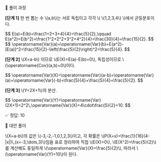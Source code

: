 🧩 풀이 과정

<p><strong>[단계 1]</strong> 한 번 뽑는 수 \(a,b\)는 서로 독립이고 각각 \( \{1,2,3,4\} \)에서 균등분포이다.</p> <div class="math-display">$$ E(a)=E(b)=\frac{1+2+3+4}{4}=\frac{5}{2},\qquad E(a^2)=E(b^2)=\frac{1^2+2^2+3^2+4^2}{4}=\frac{30}{4}=\frac{15}{2}. $$</div> <div class="math-display">$$ \operatorname{Var}(a)=\operatorname{Var}(b)=E(a^2)-[E(a)]^2=\frac{15}{2}-\left(\frac{5}{2}\right)^2=\frac{5}{4}. $$</div> <p><strong>[단계 2]</strong> \(X=a-b\) 이므로 \(E(X)=E(a)-E(b)=0\), 독립성이므로 \(\operatorname{Cov}(a,b)=0\)이다.</p> <div class="math-display">$$ \operatorname{Var}(X)=\operatorname{Var}(a-b)=\operatorname{Var}(a)+\operatorname{Var}(-b)=\frac{5}{4}+\frac{5}{4}=\frac{5}{2}. $$</div> <p><strong>[단계 3]</strong> \(Y=2X+1\)의 분산.</p> <div class="math-display">$$ \operatorname{Var}(Y)=\operatorname{Var}(2X+1)=2^2\,\operatorname{Var}(X)=4\cdot\frac{5}{2}=10. $$</div>

✅ 정답: 10

🔁 대안 풀이

<p>\(X=a-b\)의 값은 \(-3,-2,-1,0,1,2,3\)이고, 각 확률은 \(P(X=x)=\frac{1}{16}(4-|x|)\,(x=-3,\dots,3)\)임을 표로 정리하여 직접 \(E(X)=0\), \(E(X^2)=\frac{5}{2}\)를 계산해도 동일하게 \(\operatorname{Var}(X)=\frac{5}{2}\), 따라서 \(\operatorname{Var}(Y)=10\)이 된다.</p>